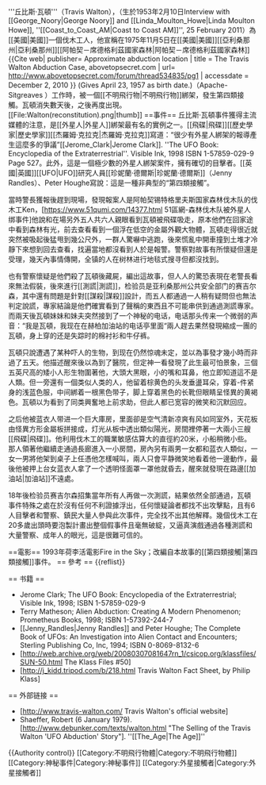 '''丘比斯·瓦頓'''（Travis Walton），（生於1953年2月10日<ref>Interview with [[George_Noory|George Noory]] and [[Linda_Moulton_Howe|Linda Moulton Howe]], ''[[Coast_to_Coast_AM|Coast to Coast AM]]'', 25 February 2011</ref>）為[[美國|美國]]一個伐木工人，他宣稱在1975年11月5日在[[美國|美國]][[亞利桑那州|亞利桑那州]][[阿帕契－席德格利茲國家森林|阿帕契－席德格利茲國家森林]]<ref>{{Cite web| publisher= Approximate abduction location | title = The Travis Walton Abduction Case, abovetopsecret.com | url= http://www.abovetopsecret.com/forum/thread534835/pg1 | accessdate = December 2, 2010 }} (Gives April 23, 1957 as birth date.)</ref>（Apache-Sitgreaves ）工作時，被一個[[不明飛行物|不明飛行物]]綁架，發生第四類接觸。瓦頓消失數天後，之後再度出現。
[[File:Walton(reconstitution).png|thumb]]
==事件==
丘比斯·瓦頓事件獲得主流媒體的注意，是[[外星人|外星人]]綁架最有名的實例之一。[[飛碟|飛碟]][[歷史學家|歷史學家]][[杰羅姆·克拉克|杰羅姆·克拉克]]寫道：“很少有外星人綁架的報導產生這麼多的爭議”<ref>[[Jerome_Clark|Jerome Clark]]. ''The UFO Book: Encyclopedia of the Extraterrestrial''. Visible Ink, 1998 ISBN 1-57859-029-9 Page 527</ref>。此外，這是一個極少數的外星人綁架案件，擁有確切的目擊者。[[英國|英國]][[UFO|UFO]]研究人員[[珍妮蘭·德爾斯|珍妮蘭·德爾斯]]（Jenny Randles）、Peter Houghe寫說：這是一種非典型的“第四類接觸”。

當時警長獲報後趕到現場，發現報案人是阿帕契锡特格里夫斯国家森林伐木队的伐木工Ken，<ref name=51q>[https://www.51qumi.com/14377.html 51區網-森林伐木队被外星人绑事件]</ref>他說和在場另外五人共六人親眼看到瓦頓被飛碟吸走，原本他們在回家途中看到森林有光，前去查看看到一個浮在低空的金屬外觀大物體，瓦頓走得很近就突然被吸起後猛甩到幾公尺外，一群人驚嚇中逃跑，後來慌亂中開車撞到土堆才冷靜下來想到回去查看，找遍當地都沒看到人於是報警<ref name=51q/>。警察對故事有所懷疑但還是受理，幾天內事情傳開，全镇的人在树林进行地毯式搜寻但都沒找到。

也有警察懷疑是他們殺了瓦頓後藏屍，編出這故事，但人人的驚恐表現在老警長看來無法假裝，後來進行[[測謊|測謊]]，检验员是亚利桑那州公共安全部门的赛吉尔森，其中還有問題是針對[[謀殺|謀殺]]設計，而五人都通過一人稍有疑問但也無法判定說謊，專家結論是他們確實看到了聲稱的東西且不可能串供到通過測謊專家。而兩天後瓦頓妹妹和妹夫突然接到了一个神秘的电话，电话那头传来一个微弱的声音：“我是瓦頓，我现在在赫柏加油站的电话亭里面“兩人趕去果然發現縮成一團的瓦頓，身上穿的还是失踪时的棉衬衫和牛仔裤。

瓦頓只說遭遇了某种吓人的生物，到现在仍然惊魂未定，並以為事發才幾小時而非過了五天。他描述醒來後以為到了醫院，但定神一看發現了此生最可怕景象，三個五英尺高的矮小人形生物圍著他，大頭大黑眼，小的嘴和耳鼻，他立即知道這不是人類。但一旁還有一個类似人类的人，他留着棕黄色的头发垂盪耳朵，<ref name=51q/>穿着-件紧身的浅蓝色服，中间綁着一根黑色带子，脚上穿着黑色的长靴但眼睛呈怪異的黄褐色。瓦頓以为看到了同类興奮地上前求助，但此人都已宽容的微笑和沉默回应。

之后他被蓝衣人带进一个巨大庫房，里面卻是空气清新凉爽有风如同室外，天花板由怪異方形金屬板拼接成，灯光从板中透出類似陽光，房間裡停著一大兩小三艘[[飛碟|飛碟]]。他利用伐木工的職業敏感估算大的直徑約20米，小船稍微小些。那人領著他繼續走通過長廊進入一小房間，房內另有兩男一女都和蓝衣人類似，一女一男將他架到桌子上任憑他怎樣喊叫，兩人只會平静微笑地看着他一邊動作，最後他被押上台女蓝衣人拿了一个透明怪面罩一罩他就昏去，醒來就發現在路邊[[加油站|加油站]]不遠處。

18年後检验员赛吉尔森招集當年所有人再做一次測謊，結果依然全部通過，<ref name=51q/>瓦頓事件特殊之處在於沒有任何不利證據浮出，任何懷疑論者都找不出攻擊點，且有6人目擊者和警察、鎮民大量人參與此次事件，完全找不出其他解釋。幾個伐木工在20多歲出頭時要泡製計畫出整個假事件且毫無破綻，又逼真演戲通過各種測謊和大量警察、成年人的眼光，這是很難可信的。

==電影==
1993年荷李活電影Fire in the Sky；改編自本故事的[[第四類接觸|第四類接觸]]事件。
== 參考 ==
{{reflist}}

== 书籍 ==
* Jerome Clark; The UFO Book: Encyclopedia of the Extraterrestrial; Visible Ink, 1998; ISBN 1-57859-029-9
* Terry Matheson; Alien Abduction: Creating A Modern Phenomenon; Prometheus Books, 1998; ISBN 1-57392-244-7
* [[Jenny_Randles|Jenny Randles]] and Peter Houghe; The Complete Book of UFOs: An Investigation into Alien Contact and Encounters; Sterling Publishing Co, Inc, 1994; ISBN 0-8069-8132-6
* [http://web.archive.org/web/20080307081647rn_1/csicop.org/klassfiles/SUN-50.html The Klass Files #50]
* [http://j_kidd.tripod.com/b/218.html Travis Walton Fact Sheet, by Philip Klass]

== 外部链接 ==
* [http://www.travis-walton.com/ Travis Walton's official website]
* Shaeffer, Robert (6 January 1979). [http://www.debunker.com/texts/walton.html "The Selling of the Travis Walton 'UFO Abduction' Story"]. ''[[The_Age|The Age]]'' 

{{Authority control}}
[[Category:不明飛行物體|Category:不明飛行物體]]
[[Category:神秘事件|Category:神秘事件]]
[[Category:外星接觸者|Category:外星接觸者]]
